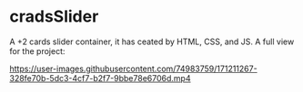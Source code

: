 # cradsSlider
A +2 cards slider container, it has ceated by HTML, CSS, and JS. A full view for the project: 

https://user-images.githubusercontent.com/74983759/171211267-328fe70b-5dc3-4cf7-b2f7-9bbe78e6706d.mp4



